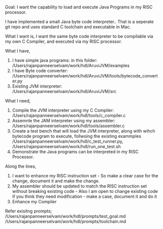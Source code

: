 Goal: I want the capability to load and execute Java Programs in my RISC processor.

I have implemented a small Java byte code interpreter.. That is a seperate git repo and uses standard C toolchain and executable in Mac.

What I want is, I want the same byte code interpreter to be compilable via my own C Compiler, and executed via my RISC processor.

What I have,
1. I have simple java programs: in this folder: /Users/rajanpanneerselvam/work/hdl/AruviJVM/examples
2. I have Byte code converter: /Users/rajanpanneerselvam/work/hdl/AruviJVM/tools/bytecode_converter.py
3. Existing JVM interpreter: /Users/rajanpanneerselvam/work/hdl/AruviJVM/src


What I need,
1. Compile the JVM interpreter using my C Compiler: /Users/rajanpanneerselvam/work/hdl/tools/c_compiler.c
2. Assemnle the JAM interpreter using my assembler: /Users/rajanpanneerselvam/work/hdl/tools/assembler.c
3. Create a test bench that will load the JVM interpreter, along with wihch bytecode program to execute, follwoing the existing exammples /Users/rajanpanneerselvam/work/hdl/c_test_runner.py, /Users/rajanpanneerselvam/work/hdl/run_one_test.sh
4. Demonstrate the Java programs can be interpreted in my RISC Processor.

Along the lines,
1. I want to enhance my RISC instruction set - So make a clear case for the change, document it and make the change.
2. My assembler should be updated to match the RISC instruction set without breaking existing code - Also I am open to change existing code if you think they need modification - make a case, document it and do it
3. Enhance my Compiler

Refer exisitng prompts; /Users/rajanpanneerselvam/work/hdl/prompts/test_goal.md /Users/rajanpanneerselvam/work/hdl/prompts/toolchain.md